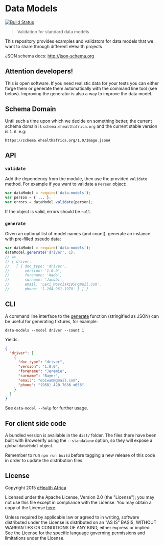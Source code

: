 # Data Models

[![Build Status][travis-image]][travis-url]

[travis-url]: https://travis-ci.org/eHealthAfrica/data-models
[travis-image]: https://travis-ci.org/eHealthAfrica/data-models.svg?branch=master

> Validation for standard data models

This repository provides examples and validators for data models that
we want to share through different eHealth projects

JSON schema docs: http://json-schema.org


## Attention developers!

This is open software. If you need realistic data for your tests you
can either forge them or generate them automatically with the command
line tool (see below). Improving the generator is also a way to
improve the data model.

## Schema Domain

Until such a time upon which we decide on something better, the current schema domain is `schema.ehealthafrica.org` and the current stable version is `1.0`. e.g:

```
https://schema.ehealthafrica.org/1.0/Image.json#
```

## API

### `validate`

Add the dependency from the module, then use the provided `validate`
method. For example if you want to validate a `Person` object:

```js
var dataModel = require('data-models');
var person = { ... };
var errors = dataModel.validate(person);
```

If the object is valid, errors should be `null`.

### `generate`

Given an optional list of model names (and count), generate an instance with
pre-filled pseudo data:

```js
var dataModel = require('data-models');
dataModel.generate('driver', 1);
// =>
// { driver:
//   [ { doc_type: 'driver',
//       version: '1.0.0',
//       forename: 'Wade',
//       surname: 'Jacobi',
//       email: 'Lexi_Mosciski95@gmail.com',
//       phone: '1-264-961-1978' } ] }
```

## CLI

A command line interface to the [generate](#generate) function (stringified as
JSON) can be useful for generating fixtures, for example:

```shell
data-models --model driver --count 1
```

Yields:

```json
{
  "driver": [
    {
      "doc_type": "driver",
      "version": "1.0.0",
      "forename": "Jeremie",
      "surname": "Bayer",
      "email": "epiwam@gmail.com",
      "phone": "(958) 420-7636 x656"
    }
  ]
}
```

See `data-model --help` for further usage.

## For client side code

A bundled version is available in the `dist/` folder. The files there
have been built with Browserify using the `--standalone` option, so
they will expose a global `dataModel` object.

Remember to run `npm run build` before tagging a new release of this
code in order to update the distribution files.


## License

Copyright 2015 [eHealth Africa](http://ehealthafrica.org)

Licensed under the Apache License, Version 2.0 (the "License"); you
may not use this file except in compliance with the License.  You may
obtain a copy of the License [here](/LICENSE).

Unless required by applicable law or agreed to in writing, software
distributed under the License is distributed on an "AS IS" BASIS,
WITHOUT WARRANTIES OR CONDITIONS OF ANY KIND, either express or
implied.  See the License for the specific language governing
permissions and limitations under the License.
